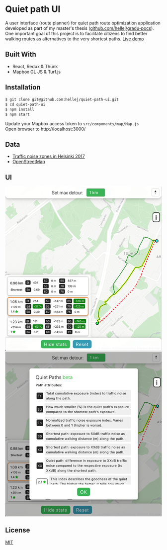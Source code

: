 # Quiet path UI
A user interface (route planner) for quiet path route optimization application developed as part of my master's thesis ([github.com/hellej/gradu-pocs](https://github.com/hellej/gradu-pocs)). One important goal of this project is to facilitate citizens to find better walking routes as alternatives to the very shortest paths. [Live demo](https://quietpath.firebaseapp.com/)

## Built With
* React, Redux & Thunk
* Mapbox GL JS & Turf.js

## Installation
```
$ git clone git@github.com:hellej/quiet-path-ui.git
$ cd quiet-path-ui
$ npm install
$ npm start
```
Update your Mapbox access token to `src/components/map/Map.js`<br>
Open browser to http://localhost:3000/

## Data
* [Traffic noise zones in Helsinki 2017](https://hri.fi/data/en_GB/dataset/helsingin-kaupungin-meluselvitys-2017)
* [OpenStreetMap](https://www.openstreetmap.org/about/)

## UI
![UIexample1](/images/quiet-path-UI-1.png)
![UIexample2](/images/quiet-path-UI-2.png)

## License
[MIT](LICENSE)
